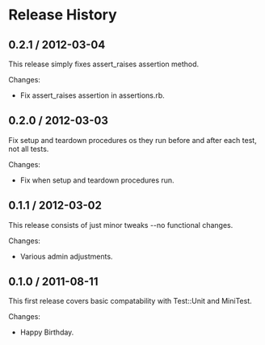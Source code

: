 # Release History

## 0.2.1 / 2012-03-04

This release simply fixes assert_raises assertion method.

Changes:

* Fix assert_raises assertion in assertions.rb.


## 0.2.0 / 2012-03-03

Fix setup and teardown procedures os they run before and after each test,
not all tests.

Changes:

* Fix when setup and teardown procedures run.


## 0.1.1 / 2012-03-02

This release consists of just minor tweaks --no functional changes.

Changes:

* Various admin adjustments.


## 0.1.0 / 2011-08-11

This first release covers basic compatability with Test::Unit and MiniTest.

Changes:

* Happy Birthday.
